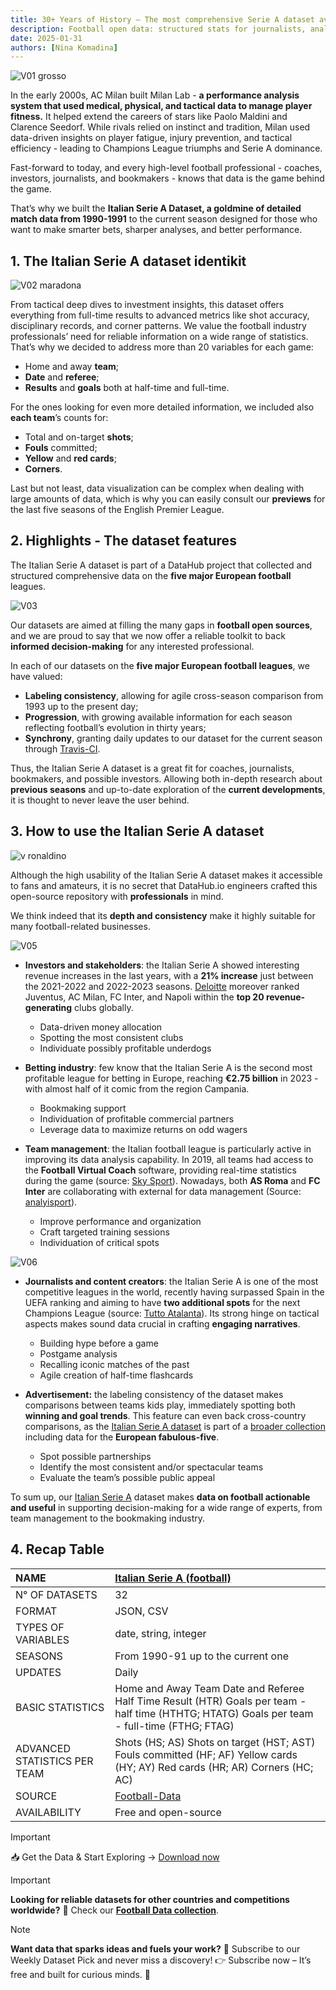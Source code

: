 ```yaml
---
title: 30+ Years of History – The most comprehensive Serie A dataset available
description: Football open data: structured stats for journalists, analysts & managers – updated daily.
date: 2025-01-31
authors: [Nina Komadina]
---
```


![V01 grosso](/assets/v01-grosso-italy-world-cup-2006-football.svg)

In the early 2000s, AC Milan built Milan Lab -  **a performance analysis system that used medical, physical, and tactical data to manage player fitness.** It helped extend the careers of stars like Paolo Maldini and Clarence Seedorf. While rivals relied on instinct and tradition, Milan used data-driven insights on player fatigue, injury prevention, and tactical efficiency - leading to Champions League triumphs and Serie A dominance.

Fast-forward to today, and every high-level football professional - coaches, investors, journalists, and bookmakers - knows that data is the game behind the game.

That’s why we built the **Italian Serie A Dataset, a goldmine of detailed match data from 1990-1991** to the current season designed for those who want to make smarter bets, sharper analyses, and better performance. 

## 1\. The Italian Serie A dataset identikit

![V02 maradona](/assets/v02-maradona-football-dios-italy-data.svg)

From tactical deep dives to investment insights, this dataset offers everything from full-time results to advanced metrics like shot accuracy, disciplinary records, and corner patterns. We value the football industry professionals’ need for reliable information on a wide range of statistics. That’s why we decided to address more than 20 variables for each game: 

* Home and away **team**;
* **Date** and **referee**;
* **Results** and **goals** both at half-time and full-time.

For the ones looking for even more detailed information, we included also **each team**’s counts for:

* Total and on-target **shots**;
* **Fouls** committed;
* **Yellow** and **red cards**;
* **Corners**.

Last but not least, data visualization can be complex when dealing with large amounts of data, which is why you can easily consult our **previews** for the last five seasons of the English Premier League.

## 2\. Highlights \- The dataset features

The Italian Serie A dataset is part of a DataHub project that collected and structured comprehensive data on the **five major European football** leagues.

![V03](/assets/v03-juventus-inter-milan-football-player-data.svg)

Our datasets are aimed at filling the many gaps in **football open sources**, and we are proud to say that we now offer a reliable toolkit to back **informed decision-making** for any interested professional.

In each of our datasets on the **five major European football leagues**, we have valued:

* **Labeling consistency**, allowing for agile cross-season comparison from 1993 up to the present day;
* **Progression**, with growing available information for each season reflecting football’s evolution in thirty years;
* **Synchrony**, granting daily updates to our dataset for the current season through [Travis-CI](https://www.travis-ci.com/).

Thus, the Italian Serie A dataset is a great fit for coaches, journalists, bookmakers, and possible investors. Allowing both in-depth research about **previous seasons** and up-to-date exploration of the **current developments**, it is thought to never leave the user behind.

## 3\. How to use the Italian Serie A dataset

![v ronaldino](/assets/v04-ronaldinho-football-milan-italy-data.svg)

Although the high usability of the Italian Serie A dataset makes it accessible to fans and amateurs, it is no secret that DataHub.io engineers crafted this open-source repository with **professionals** in mind.

We think indeed that its **depth and consistency** make it highly suitable for many football-related businesses.

![V05](/assets/v05-investors-serie-a-italy-soccer-board.svg)

* **Investors and stakeholders**: the Italian Serie A showed interesting revenue increases in the last years, with a **21% increase** just between the 2021-2022 and 2022-2023 seasons. [Deloitte](https://www.deloitte.com/uk/en/services/financial-advisory/analysis/deloitte-football-money-league.html) moreover ranked Juventus, AC Milan, FC Inter, and Napoli within the **top 20 revenue-generating** clubs globally.
  * Data-driven money allocation
  * Spotting the most consistent clubs
  * Individuate possibly profitable underdogs

* **Betting industry**: few know that the Italian Serie A is the second most profitable league for betting in Europe, reaching **€2.75 billion** in 2023 \- with almost half of it comic from the region Campania.
  * Bookmaking support
  * Individuation of profitable commercial partners
  * Leverage data to maximize returns on odd wagers

* **Team management**: the Italian football league is particularly active in improving its data analysis capability. In 2019, all teams had access to the **Football Virtual Coach** software, providing real-time statistics during the game (source: [Sky Sport](https://sport.sky.it/calcio/serie-a/2019/11/15/da-gennaio-sulle-panchine-di-a-il-virtual-coach)). Nowadays, both **AS Roma** and **FC Inter** are collaborating with external for data management (Source: [analyisport](https://analyisport.com/insights/how-are-data-and-analysis-used-in-serie-a/)).
  * Improve performance and organization
  * Craft targeted training sessions
  * Individuation of critical spots

![V06](/assets/v06-ranieri-rome-football-data-stats-ia.svg)

* **Journalists and content creators**: the Italian Serie A is one of the most competitive leagues in the world, recently having surpassed Spain in the UEFA ranking and aiming to have **two additional spots** for the next Champions League (source: [Tutto Atalanta](https://www.tuttoatalanta.com/champions-league/ranking-uefa-italia-in-fuga-sulla-spagna-obiettivo-due-posti-extra-in-champions-113024)). Its strong hinge on tactical aspects makes sound data crucial in crafting **engaging narratives**.
  * Building hype before a game
  * Postgame analysis
  * Recalling iconic matches of the past
  * Agile creation of half-time flashcards

* **Advertisement:** the labeling consistency of the dataset makes comparisons between teams kids play, immediately spotting both **winning and goal trends**. This feature can even back cross-country comparisons, as the [Italian Serie A dataset](https://datahub.io/core/italian-serie-a) is part of a [broader collection](https://datahub.io/blog/football-data-unleashed-your-next-level-toolkit) including data for the **European fabulous-five**.
  * Spot possible partnerships
  * Identify the most consistent and/or spectacular teams
  * Evaluate the team’s possible public appeal

To sum up, our [Italian Serie A](https://datahub.io/core/italian-serie-a) dataset makes **data on football actionable and useful** in supporting decision-making for a wide range of experts, from team management to the bookmaking industry.

## 4\. Recap Table

| NAME | [Italian Serie A (football)](https://datahub.io/core/italian-serie-a) |
| :---- | :---- |
| N° OF DATASETS | 32 |
| FORMAT | JSON, CSV |
| TYPES OF VARIABLES | date, string, integer |
| SEASONS | From 1990-91 up to the current one |
| UPDATES | Daily |
| BASIC STATISTICS | Home and Away Team Date and Referee Half Time Result (HTR) Goals per team \- half time (HTHTG; HTATG) Goals per team \- full-time (FTHG; FTAG)  |
| ADVANCED STATISTICS PER TEAM  | Shots (HS; AS) Shots on target (HST; AST) Fouls committed (HF; AF) Yellow cards (HY; AY) Red cards (HR; AR) Corners (HC; AC) |
| SOURCE | [Football-Data](http://www.football-data.co.uk/) |
| AVAILABILITY | Free and open-source |


>[!IMPORTANT]
> 📥 Get the Data & Start Exploring → [Download now](https://datahub.io/core/italian-serie-a)

>[!IMPORTANT]
> **Looking for reliable datasets for other countries and competitions worldwide?** 🔎 Check our [**Football Data collection**](https://datahub.io/blog/football-data-our-open-source-collection-of-worldwide-statistics)\.

>[!NOTE]
> **Want data that sparks ideas and fuels your work?**
> 📩 Subscribe to our Weekly Dataset Pick and never miss a discovery!
> 👉 Subscribe now – It’s free and built for curious minds. 🚀

